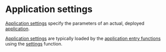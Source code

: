 # Application settings

[Application settings](def://) specify the parameters of an actual, deployed [application](def://).

[Application settings](def://) are typically loaded by the [application entry functions](def://) using
the [settings](fun://fun.adaptive.backend.setting.dsl.dsl) function.